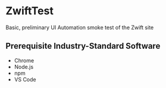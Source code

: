 # ZwiftTest
Basic, preliminary UI Automation smoke test of the Zwift site


## Prerequisite Industry-Standard Software
- Chrome
- Node.js
- npm
- VS Code
